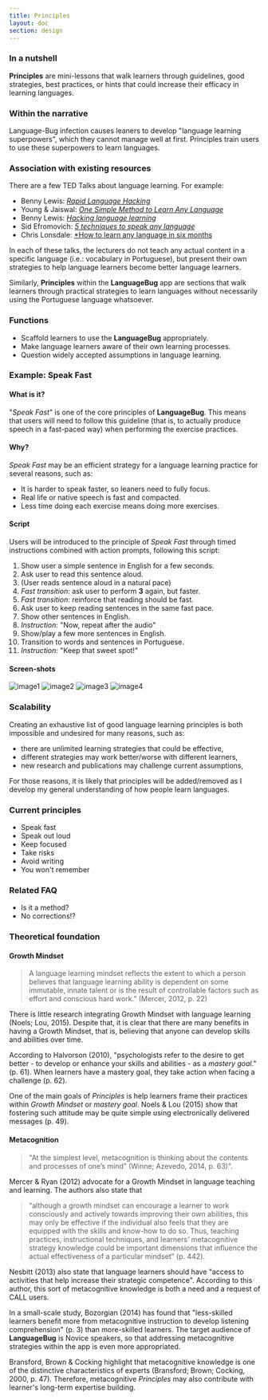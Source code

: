 ```yaml
---
title: Principles
layout: doc
section: design
---
```


### In a nutshell

**Principles** are mini-lessons that walk learners through guidelines, good strategies, best practices, or hints that could increase their efficacy in learning languages. 

### Within the narrative

Language-Bug infection causes leaners to develop "language learning superpowers", which they cannot manage well at first. Principles train users to use these superpowers to learn languages.

### Association with existing resources

There are a few TED Talks about language learning. For example:

* Benny Lewis: [*Rapid Language Hacking*](https://www.youtube.com/watch?v=HZqUeWshwMs)
* Young & Jaiswal: [*One Simple Method to Learn Any Language*](https://www.youtube.com/watch?v=G1RRbupCxi0)
* Benny Lewis: [*Hacking language learning*](https://www.youtube.com/watch?v=0x2_kWRB8-A)
* Sid Efromovich: [*5 techniques to speak any language*](https://www.youtube.com/watch?v=-WLHr1_EVtQ)
* Chris Lonsdale: [*How to learn any language in six months](https://www.youtube.com/watch?v=d0yGdNEWdn0)

In each of these talks, the lecturers do not teach any actual content in a specific language (i.e.: vocabulary in Portuguese), but present their own strategies to help language learners become better language learners.

Similarly, **Principles** within the **LanguageBug** app are sections that walk learners through practical strategies to learn languages without necessarily using the Portuguese language whatsoever.

### Functions

* Scaffold learners to use the **LanguageBug** appropriately.
* Make language learners aware of their own learning processes.
* Question widely accepted assumptions in language learning.

### Example: **Speak Fast**

#### What is it?

"*Speak Fast*" is one of the core principles of **LanguageBug**. This means that users will need to follow this guideline (that is, to actually produce speech in a fast-paced way) when performing the exercise practices.

#### Why?

*Speak Fast* may be an efficient strategy for a language learning practice for several reasons, such as:

* It is harder to speak faster, so leaners need to fully focus.
* Real life or native speech is fast and compacted.
* Less time doing each exercise means doing more exercises.

#### Script

Users will be introduced to the principle of *Speak Fast* through timed instructions combined with action prompts, following this script:

1. Show user a simple sentence in English for a few seconds.
2. Ask user to read this sentence aloud.
3. (User reads sentence aloud in a natural pace)
4. *Fast transition*: ask user to perform **3** again, but faster.
5. *Fast transition*: reinforce that reading should be fast.
6. Ask user to keep reading sentences in the same fast pace.
7. Show other sentences in English.
8. *Instruction*: "Now, repeat after the audio"
9. Show/play a few more sentences in English.
10. Transition to words and sentences in Portuguese.
11. *Instruction*: "Keep that sweet spot!"

#### Screen-shots

![image1](dasd.jpg)
![image2](dasd.jpg)
![image3](dasd.jpg)
![image4](dasd.jpg)

### Scalability

Creating an exhaustive list of good language learning principles is both impossible and undesired for many reasons, such as:

* there are unlimited learning strategies that could be effective,
* different strategies may work better/worse with different learners,
* new research and publications may challenge current assumptions,

For those reasons, it is likely that principles will be added/removed as I develop my general understanding of how people learn languages.

### Current principles

* Speak fast
* Speak out loud
* Keep focused
* Take risks
* Avoid writing
* You won't remember

### Related FAQ

* Is it a method?
* No corrections!?

### Theoretical foundation

#### Growth Mindset

> A language learning mindset reflects the extent to which a person believes that language learning ability is dependent on some immutable, innate talent or is the result of controllable factors such as effort and conscious hard work.” (Mercer, 2012, p. 22)

There is little research integrating Growth Mindset with language learning (Noels; Lou, 2015). Despite that, it is clear that there are many benefits in having a Growth Mindset, that is, believing that anyone can develop skills and abilities over time.

According to Halvorson (2010), "psychologists refer to the desire to get better - to develop or enhance your skills and abilities - as a *mastery goal*." (p. 61). When learners have a mastery goal, they take action when facing a challenge (p. 62).

One of the main goals of *Principles* is help learners frame their practices within *Growth Mindset* or *mastery goal*. Noels & Lou (2015) show that fostering such attitude may be quite simple using electronically delivered messages (p. 49).

#### Metacognition

> "At the simplest level, metacognition is thinking about the contents and processes of one’s mind” (Winne; Azevedo, 2014, p. 63)".

Mercer & Ryan (2012) advocate for a Growth Mindset in language teaching and learning. The authors also state that

> “although a growth mindset can encourage a learner to work consciously and actively towards improving their own abilities, this may only be effective if the individual also feels that they are equipped with the skills and know-how to do so. Thus, teaching practices, instructional techniques, and learners’ metacognitive strategy knowledge could be important dimensions that influence the actual effectiveness of a particular mindset” (p. 442).

Nesbitt (2013) also state that language learners should have "access to activities that help increase their strategic competence". According to this author, this sort of metacognitive knowledge is both a need and a request of CALL users.

In a small-scale study, Bozorgian (2014) has found that "less-skilled learners benefit more from metacognitive instruction to develop listening comprehension" (p. 3) than more-skilled learners. The target audience of **LanguageBug** is Novice speakers, so that addressing metacognitive strategies within the app is even more appropriated.

Bransford, Brown & Cocking highlight that metacognitive knowledge is one of the distinctive characteristics of experts (Bransford; Brown; Cocking, 2000, p. 47). Therefore, metacognitive *Principles* may also contribute with learner's long-term expertise building.